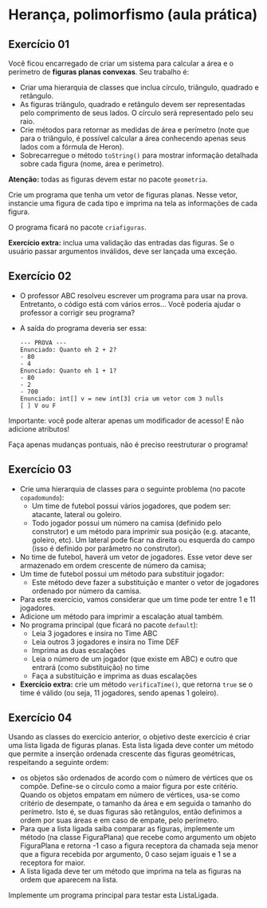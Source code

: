 # Herança, polimorfismo (aula prática)

## Exercício 01

Você ficou encarregado de criar um sistema para calcular a área e o
perímetro de **figuras planas convexas**. Seu trabalho é:

- Criar uma hierarquia de classes que inclua círculo, triângulo,
  quadrado e retângulo.
- As figuras triângulo, quadrado e retângulo devem ser representadas
  pelo comprimento de seus lados. O círculo será representado pelo
  seu raio.
- Crie métodos para retornar as medidas de área e perímetro (note
  que para o triângulo, é possível calcular a área conhecendo apenas
  seus lados com a fórmula de Heron).
- Sobrecarregue o método `toString()` para mostrar informação
  detalhada sobre cada figura (nome, área e perímetro).

**Atenção:** todas as figuras devem estar no pacote `geometria`.

Crie um programa que tenha um vetor de figuras planas.
Nesse vetor, instancie uma figura de cada tipo e imprima
na tela as informações de cada figura.

O programa ficará no pacote `criafiguras`.

**Exercício extra:** inclua uma validação das entradas das
figuras. Se o usuário passar argumentos inválidos, deve ser
lançada uma exceção.

## Exercício 02

- O professor ABC resolveu escrever um programa para usar na prova.
Entretanto, o código está com vários erros... Você
poderia ajudar o professor a corrigir seu programa?

- A saída do programa deveria ser essa:

      --- PROVA ---
      Enunciado: Quanto eh 2 + 2?
      - 80
      - 4
      Enunciado: Quanto eh 1 + 1?
      - 80
      - 2
      - 700
      Enunciado: int[] v = new int[3] cria um vetor com 3 nulls
      [ ] V ou F

Importante: você pode alterar apenas um modificador de acesso! E
não adicione atributos!

Faça apenas mudanças pontuais, não é preciso reestruturar o programa!

## Exercício 03

- Crie uma hierarquia de classes para o seguinte problema (no pacote 
  `copadomundo`):
  - Um time de futebol possui vários jogadores, que podem
    ser: atacante, lateral ou goleiro.
  - Todo jogador possui um número na camisa (definido
    pelo construtor) e um método para imprimir sua
    posição (e.g. atacante, goleiro, etc). Um lateral pode
    ficar na direita ou esquerda do campo (isso é definido
    por parâmetro no construtor).
- No time de futebol, haverá um vetor de jogadores. Esse vetor deve ser 
  armazenado em ordem crescente de número da camisa;
- Um time de futebol possui um método para substituir jogador:
  - Este método deve fazer a substituição e manter o vetor de jogadores 
    ordenado por número da camisa.
- Para este exercício, vamos considerar que um time pode ter entre 1 e 11 
  jogadores.
- Adicione um método para imprimir a escalação atual também.
- No programa principal (que ficará no pacote `default`):
  - Leia 3 jogadores e insira no Time ABC
  - Leia outros 3 jogadores e insira no Time DEF
  - Imprima as duas escalações
  - Leia o número de um jogador (que existe em ABC) e
    outro que entrará (como substituição) no time
  - Faça a substituição e imprima as duas escalações
- **Exercício extra:** crie um método `verificaTime()`, que retorna 
  `true` se o time é válido (ou seja, 11 jogadores, sendo apenas 1 goleiro).

## Exercício 04

Usando as classes do exercício anterior, o objetivo deste exercício é
criar uma lista ligada de figuras planas. Esta lista ligada deve conter um
método que permite a inserção ordenada crescente das figuras
geométricas, respeitando a seguinte ordem:

- os objetos são ordenados de acordo com o número de vértices que os
  compõe. Define-se o círculo como a maior figura por este critério.
  Quando os objetos empatam em número de vértices, usa-se como
  critério de desempate, o tamanho da área e em seguida o tamanho do
  perímetro. Isto é, se duas figuras são retângulos, então definimos a
  ordem por suas áreas e em caso de empate, pelo perímetro.
- Para que a lista ligada saiba comparar as figuras, implemente um
  método (na classe FiguraPlana) que recebe como argumento um
  objeto FiguraPlana e retorna -1 caso a figura receptora da chamada
  seja menor que a figura recebida por argumento, 0 caso sejam iguais
  e 1 se a receptora for maior.
- A lista ligada deve ter um método que imprima na tela as figuras na
  ordem que aparecem na lista.

Implemente um programa principal para testar esta ListaLigada. 